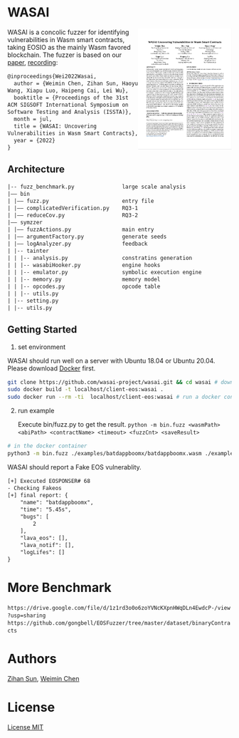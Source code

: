 # WASAI

<a href="https://conf.researchr.org/details/issta-2022/issta-2022-technical-papers/8/WASAI-Uncovering-Vulnerabilities-in-Wasm-Smart-Contracts"> <img align="right" width="210"  src="paper.png"> </a>

WASAI is a concolic fuzzer for identifying vulnerabilities in Wasm smart contracts, taking EOSIO as the mainly Wasm favored blockchain. The fuzzer is based on our [paper](https://conf.researchr.org/details/issta-2022/issta-2022-technical-papers/8/WASAI-Uncovering-Vulnerabilities-in-Wasm-Smart-Contracts), [recording](TBD):

```
@inproceedings{Wei2022Wasai,
  author = {Weimin Chen, Zihan Sun, Haoyu Wang, Xiapu Luo, Haipeng Cai, Lei Wu},
  booktitle = {Proceedings of the 31st ACM SIGSOFT International Symposium on Software Testing and Analysis (ISSTA)},
  month = jul,
  title = {WASAI: Uncovering Vulnerabilities in Wasm Smart Contracts},
  year = {2022}
}
```

## Architecture

```
|-- fuzz_benchmark.py               large scale analysis 
|—— bin                          
| |—— fuzz.py                       entry file
| |—— complicatedVerification.py    RQ3-1
| |—— reduceCov.py                  RQ3-2
|—— symzzer         
| |—— fuzzActions.py                main entry
| |—— argumentFactory.py            generate seeds
| |—— logAnalyzer.py                feedback
| |-- tainter
| | |-- analysis.py                 constratins generation
| | |-- wasabiHooker.py             engine hooks
| | |-- emulator.py                 symbolic execution engine
| | |-- memory.py                   memory model
| | |-- opcodes.py                  opcode table
| | |-- utils.py          
| |-- setting.py
| |-- utils.py
```
## Getting Started

1.   set environment

WASAI should run well on a server with Ubuntu 18.04 or Ubuntu 20.04.
Please download [Docker](https://docs.docker.com/get-docker/) first.
```bash
git clone https://github.com/wasai-project/wasai.git && cd wasai # download the code
sudo docker build -t localhost/client-eos:wasai .
sudo docker run --rm -ti  localhost/client-eos:wasai # run a docker container
```

2. run example

   Execute bin/fuzz.py to get the result. `python -m bin.fuzz <wasmPath> <abiPath> <contractName> <timeout> <fuzzCnt> <saveResult>`

```bash
# in the docker container 
python3 -m bin.fuzz ./examples/batdappboomx/batdappboomx.wasm ./examples/batdappboomx/batdappboomx.abi batdappboomx 300 300  ./rt/ --detect_vuls 020000
```

WASAI should report a Fake EOS vulnerablity.

```
[+] Executed EOSPONSER# 68
- Checking Fakeos
[+] final report: {
    "name": "batdappboomx",
    "time": "5.45s",
    "bugs": [
        2
    ],
    "lava_eos": [],
    "lava_notif": [],
    "logLifes": []
}
```
# More Benchmark

`https://drive.google.com/file/d/1z1rd3o0o6zoYVNcKXpnHWqDLn4EwdcP-/view?usp=sharing`
`https://github.com/gongbell/EOSFuzzer/tree/master/dataset/binaryContracts`

# Authors

[Zihan Sun](https://github.com/Al0ha0e), [Weimin Chen](https://github.com/Kenun99)

# License

[License MIT](LICENSE)

